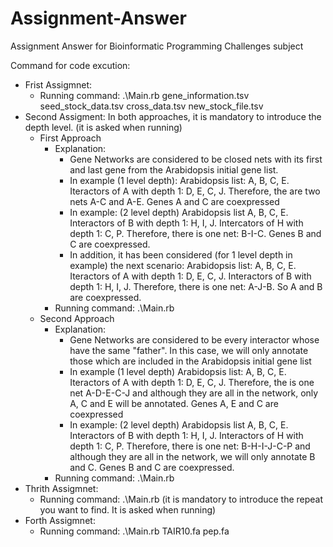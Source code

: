 # Assignment-Answer
Assignment Answer for Bioinformatic Programming Challenges subject

Command for code excution:
<ul> 
  <li> Frist Assigmnet: 
     <ul> <li> Running command: .\Main.rb gene_information.tsv seed_stock_data.tsv cross_data.tsv new_stock_file.tsv </li>
  </ul>
  </li>
  <li> Second Assigment: In both approaches, it is mandatory to introduce the depth level. (it is asked when running)
  <ul> 
    <li> First Approach
      <ul> 
        <li> Explanation:  
          <ul> <li> Gene Networks are considered to be closed nets with its first and last gene from the Arabidopsis initial gene list.</li>
            <li> In example (1 level depth): Arabidopsis list: A, B, C, E. Iteractors of A with depth 1: D, E, C, J. Therefore, the are two nets A-C and A-E. Genes A and C are coexpressed </li>
            <li> In example: (2 level depth) Arabidopsis list A, B, C, E. Interactors of B with depth 1: H, I, J. Intercators of H with depth 1: C, P. Therefore, there is one net: B-I-C. Genes B and C are coexpressed. </li>
            <li> In addition, it has been considered (for 1 level depth in example) the next scenario:  Arabidopsis list: A, B, C, E. Iteractors of A with depth 1: D, E, C, J. Interactors of B with depth 1: H, I, J. Therefore, there is one net: A-J-B. So A and B are coexpressed.
          </ul>
        </li>
        <li> Running command: .\Main.rb </li>
      </ul>
      </li>
    <li> Second Approach 
         <ul> 
           <li>Explanation: 
             <ul> <li> Gene Networks are considered to be every interactor whose have the same "father". In this case, we will only annotate those which are included in the Arabidopsis initial gene list </li>
               <li> In example (1 level depth) Arabidopsis list: A, B, C, E. Iteractors of A with depth 1: D, E, C, J. Therefore, the is one net A-D-E-C-J and although they are all in the network, only A, C and E  will be annotated. Genes A, E and C are coexpressed </li>
               <li> In example: (2 level depth) Arabidopsis list A, B, C, E. Interactors of B with depth 1: H, I, J. Interactors of H with depth 1: C, P. Therefore, there is one net: B-H-I-J-C-P and although they are all in the network, we will only annotate B and C. Genes B and C are coexpressed.</li>
             </ul> 
           </li>
           <li> Running command: .\Main.rb </li>
      </ul>
      </li>
  </ul>
   <li> Thrith Assigmnet: 
     <ul> <li> Running command: .\Main.rb (it is mandatory to introduce the repeat you want to find. It is asked when running) </li>
  </ul>
  </li>
     </li>
     <li> Forth Assigmnet: 
     <ul> <li> Running command: .\Main.rb TAIR10.fa pep.fa</li>
  </ul>
  </li>
     </li>
 </ul>
